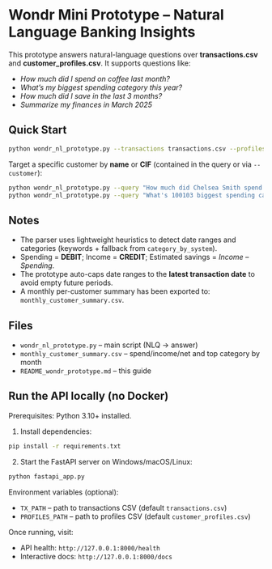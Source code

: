 
# Wondr Mini Prototype – Natural Language Banking Insights

This prototype answers natural-language questions over **transactions.csv** and **customer_profiles.csv**.
It supports questions like:
- *How much did I spend on coffee last month?*
- *What’s my biggest spending category this year?*
- *How much did I save in the last 3 months?*
- *Summarize my finances in March 2025*

## Quick Start

```bash
python wondr_nl_prototype.py --transactions transactions.csv --profiles customer_profiles.csv --query "How much did I spend on coffee last month?"
```

Target a specific customer by **name** or **CIF** (contained in the query or via `--customer`):

```bash
python wondr_nl_prototype.py --query "How much did Chelsea Smith spend on coffee last month?"
python wondr_nl_prototype.py --query "What's 100103 biggest spending category this year?" --customer "100103"
```

## Notes

- The parser uses lightweight heuristics to detect date ranges and categories (keywords + fallback from `category_by_system`).
- Spending = **DEBIT**; Income = **CREDIT**; Estimated savings = *Income – Spending*.
- The prototype auto-caps date ranges to the **latest transaction date** to avoid empty future periods.
- A monthly per-customer summary has been exported to: `monthly_customer_summary.csv`.

## Files

- `wondr_nl_prototype.py` – main script (NLQ → answer)
- `monthly_customer_summary.csv` – spend/income/net and top category by month
- `README_wondr_prototype.md` – this guide

## Run the API locally (no Docker)

Prerequisites: Python 3.10+ installed.

1. Install dependencies:

```bash
pip install -r requirements.txt
```

2. Start the FastAPI server on Windows/macOS/Linux:

```bash
python fastapi_app.py
```

Environment variables (optional):

- `TX_PATH` – path to transactions CSV (default `transactions.csv`)
- `PROFILES_PATH` – path to profiles CSV (default `customer_profiles.csv`)

Once running, visit:

- API health: `http://127.0.0.1:8000/health`
- Interactive docs: `http://127.0.0.1:8000/docs`
